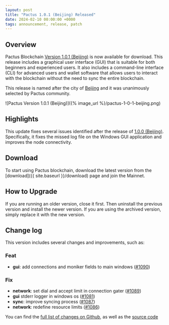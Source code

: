 ```yaml
---
layout: post
title: "Pactus 1.0.1 (Beijing) Released"
date: 2024-02-10 00:00:00 +0000
tags: announcement, release, patch
---
```


## Overview

Pactus Blockchain [Version 1.0.1 (Beijing)](https://github.com/pactus-project/pactus/releases/tag/v1.0.1)
is now available for download.
This release includes a graphical user interface (GUI) that
is suitable for both beginners and experienced users.
It also includes a command-line interface (CLI) for advanced users and wallet software
that allows users to interact with the blockchain without the need to sync the entire blockchain.

This release is named after the city of [Beijing](https://en.wikipedia.org/wiki/Beijing) and it
was unanimously selected by Pactus community.

![Pactus Version 1.0.1 (Beijing)]({% image_url %}/pactus-1-0-1-beijing.png)

## Highlights

This update fixes several issues identified after the release of
[1.0.0 (Beijing)](https://pactus.org/2024/01/31/release-1-0-0.html).
Specifically, it fixes the missed log file on the Windows GUI application and improves the node connectivity.

## Download

To start using Pactus blockchain, download the latest version from the [download]({{ site.baseurl }}/download)
page and join the Mainnet.

## How to Upgrade

If you are running an older version, close it first.
Then uninstall the previous version and install the newer version.
If you are using the archived version, simply replace it with the new version.

## Change log

This version includes several changes and improvements, such as:

### Feat

- **gui**: add connections and moniker fields to main windows ([#1090](https://github.com/pactus-project/pactus/pull/1090))

### Fix

- **network**: set dial and accept limit in connection gater ([#1089](https://github.com/pactus-project/pactus/pull/1089))
- **gui** stderr logger in windows os ([#1081](https://github.com/pactus-project/pactus/pull/1081))
- **sync**: improve syncing process ([#1087](https://github.com/pactus-project/pactus/pull/1087))
- **network**: redefine resource limits ([#1086](https://github.com/pactus-project/pactus/pull/1086))

You can find the [full list of changes on Github](https://github.com/pactus-project/pactus/compare/v1.0.0...v1.0.1),
as well as the [source code](https://github.com/pactus-project/pactus/releases/tag/v1.0.1)
